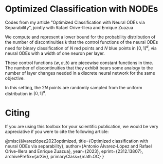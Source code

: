 # Optimized Classification with NODEs
Codes from my article "Optimized Classification with Neural ODEs via Separability", jointly with Rafael Orive-Illera and Enrique Zuazua

We compute and represent a lower bound for the probability distribution of the number of discontinuities $k$ that the control functions of the neural ODEs need for binary classification of $N$ red points and $N$ blue points in $[0,1]^d$, via neural ODEs with a width of one neuron per layer.

These control functions $(w,a,b)$ are piecewise constant functions in time. 
The number of discontinuities that they exhibit bears some analogy to the number of layer changes needed in a discrete neural network for the same objective.

In this setting, the $2N$ points are randomly sampled from the uniform distribution in $[0,1]^d$.

# Citing
If you are using this toolbox for your scientific publication, we would be very appreciative if you were to cite the following article:

@misc{álvarezlópez2023optimized,
      title={Optimized classification with neural ODEs via separability}, 
      author={Antonio Álvarez-López and Rafael Orive-Illera and Enrique Zuazua},
      year={2023},
      eprint={2312.13807},
      archivePrefix={arXiv},
      primaryClass={math.OC}
}
